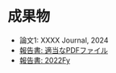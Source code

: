 # 成果物

- 論文1: XXXX Journal, 2024
- [報告書: 適当なPDFファイル](documents/Win10SetupWithLocalAccount.pdf)
- [報告書: 2022Fy]([documents/Win10SetupWithLocalAccount.pdf](https://github.com/utsoraji/githubpagesdemo/releases/download/report/_r0.pdf))
